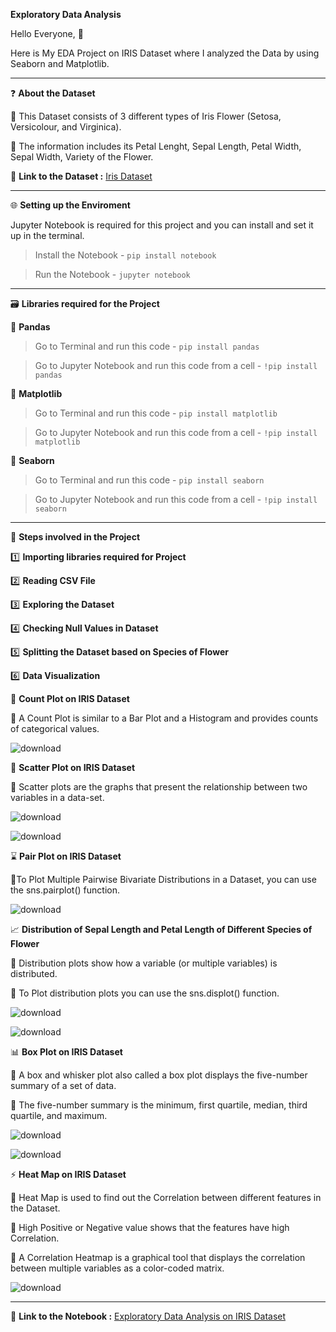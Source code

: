 **Exploratory Data Analysis**

Hello Everyone, 👋

Here is My EDA Project on IRIS Dataset where I analyzed the Data by using Seaborn and Matplotlib.

------------------------

❓ **About the Dataset**

🔹 This Dataset consists of 3 different types of Iris Flower (Setosa, Versicolour, and Virginica).

🔹 The information includes its Petal Lenght, Sepal Length, Petal Width, Sepal Width, Variety of the Flower.

📍 **Link to the Dataset :** [Iris Dataset](https://scikit-learn.org/stable/auto_examples/datasets/plot_iris_dataset.html)

-----------------------------

🌐 **Setting up the Enviroment**

Jupyter Notebook is required for this project and you can install and set it up in the terminal.

> Install the Notebook - `pip install notebook`

> Run the Notebook - `jupyter notebook`

------------------------------------------

🗃️ **Libraries required for the Project**

🔸 **Pandas**

> Go to Terminal and run this code - `pip install pandas`

> Go to Jupyter Notebook and run this code from a cell - `!pip install pandas`

🔸 **Matplotlib**

> Go to Terminal and run this code - `pip install matplotlib`

> Go to Jupyter Notebook and run this code from a cell - `!pip install matplotlib`

🔸 **Seaborn**

> Go to Terminal and run this code - `pip install seaborn`

> Go to Jupyter Notebook and run this code from a cell - `!pip install seaborn`

--------------------------------------------

📝 **Steps involved in the Project**

1️⃣ **Importing libraries required for Project**

2️⃣ **Reading CSV File**

3️⃣ **Exploring the Dataset**

4️⃣ **Checking Null Values in Dataset**

5️⃣ **Splitting the Dataset based on Species of Flower**

6️⃣ **Data Visualization**

📍 **Count Plot on IRIS Dataset**

🔹 A Count Plot is similar to a Bar Plot and a Histogram and provides counts of categorical values.

![download](https://github.com/TheMrityunjayPathak/ExploratoryDataAnalysis/assets/123563634/0784b5ee-33a2-4cdf-b4dc-14e5969b1c10)

🎯 **Scatter Plot on IRIS Dataset**

🔹 Scatter plots are the graphs that present the relationship between two variables in a data-set.

![download](https://github.com/TheMrityunjayPathak/ExploratoryDataAnalysis/assets/123563634/6cd1a801-98fc-4418-aded-7ca01e8f921e)

![download](https://github.com/TheMrityunjayPathak/ExploratoryDataAnalysis/assets/123563634/caf962f1-44a3-46e1-bc99-8365c27e9121)

⌛ **Pair Plot on IRIS Dataset**

🔹To Plot Multiple Pairwise Bivariate Distributions in a Dataset, you can use the sns.pairplot() function.

![download](https://github.com/TheMrityunjayPathak/ExploratoryDataAnalysis/assets/123563634/d190d449-b397-4ac3-b28e-df9e9baf0be7)

📈 **Distribution of Sepal Length and Petal Length of Different Species of Flower**

🔹 Distribution plots show how a variable (or multiple variables) is distributed.

🔹 To Plot distribution plots you can use the sns.displot() function.

![download](https://github.com/TheMrityunjayPathak/ExploratoryDataAnalysis/assets/123563634/395ad739-7767-467d-9f3a-672037cc66a8)

![download](https://github.com/TheMrityunjayPathak/ExploratoryDataAnalysis/assets/123563634/cd687bc4-f20c-4774-82f5-63bd2f6113da)

📊 **Box Plot on IRIS Dataset**

🔹 A box and whisker plot also called a box plot displays the five-number summary of a set of data. 

🔹 The five-number summary is the minimum, first quartile, median, third quartile, and maximum.

![download](https://github.com/TheMrityunjayPathak/ExploratoryDataAnalysis/assets/123563634/39019da3-1841-409d-ab8f-dbdbb6bb9fa0)

![download](https://github.com/TheMrityunjayPathak/ExploratoryDataAnalysis/assets/123563634/0685804c-3873-4388-931a-e1d3fac2d2ad)

⚡ **Heat Map on IRIS Dataset**

🔹 Heat Map is used to find out the Correlation between different features in the Dataset. 

🔹 High Positive or Negative value shows that the features have high Correlation.

🔹 A Correlation Heatmap is a graphical tool that displays the correlation between multiple variables as a color-coded matrix.

![download](https://github.com/TheMrityunjayPathak/ExploratoryDataAnalysis/assets/123563634/f87d3933-f9b9-4ce8-bc70-5a8a768c7f6b)

----------------------------------------

📍 **Link to the Notebook :** [Exploratory Data Analysis on IRIS Dataset](https://www.kaggle.com/code/themrityunjaypathak/exploratory-data-analysis-on-iris-dataset)
